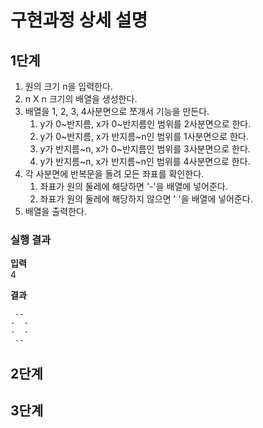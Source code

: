 # 구현과정 상세 설명

## 1단계
1. 원의 크기 n을 입력한다.
2. n X n 크기의 배열을 생성한다.
3. 배열을 1, 2, 3, 4사분면으로 쪼개서 기능을 만든다.
   1. y가 0~반지름, x가 0~반지름인 범위를 2사분면으로 한다.
   2. y가 0~반지름, x가 반지름~n인 범위를 1사분면으로 한다.
   3. y가 반지름~n, x가 0~반지름인 범위를 3사분면으로 한다.
   4. y가 반지름~n, x가 반지름~n인 범위를 4사분면으로 한다.
4. 각 사분면에 반복문을 돌려 모든 좌표를 확인한다.
   1. 좌표가 원의 둘레에 해당하면 '-'을 배열에 넣어준다.
   2. 좌표가 원의 둘레에 해당하지 않으면 ' '을 배열에 넣어준다.
5. 배열을 출력한다.

### 실행 결과
__입력__    
4
<br/>

__결과__
```
 --
-  -
-  -
 --
```

## 2단계

## 3단계